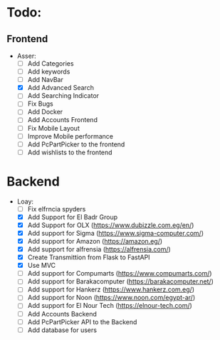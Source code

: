 # Todo:
## Frontend
  - Asser:
    - [ ] Add Categories
    - [ ] Add keywords
    - [ ] Add NavBar
    - [X] Add Advanced Search
    - [ ] Add Searching Indicator
    - [ ] Fix Bugs
    - [ ] Add Docker
    - [ ] Add Accounts Frontend
    - [ ] Fix Mobile Layout
    - [ ] Improve Mobile performance
    - [ ] Add PcPartPicker to the frontend
    - [ ] Add wishlists to the frontend
# Backend
  - Loay:
    - [ ] Fix elfrncia spyders
    - [X] Add Support for El Badr Group
    - [X] Add Support for OLX (https://www.dubizzle.com.eg/en/)
    - [X] Add support for Sigma (https://www.sigma-computer.com/)
    - [X] Add support for Amazon (https://amazon.eg/)
    - [X] Add support for alfrensia (https://alfrensia.com/)
    - [X] Create Transmittion from Flask to FastAPI
    - [X] Use MVC
    - [ ] Add support for Compumarts (https://www.compumarts.com/)
    - [ ] Add support for Barakacomputer (https://barakacomputer.net/)
    - [ ] Add support for Hankerz (https://www.hankerz.com.eg/)
    - [ ] Add support for Noon (https://www.noon.com/egypt-ar/)
    - [ ] Add support for El Nour Tech (https://elnour-tech.com/)
    - [ ] Add Accounts Backend
    - [ ] Add PcPartPicker API to the Backend
    - [ ] Add database for users
